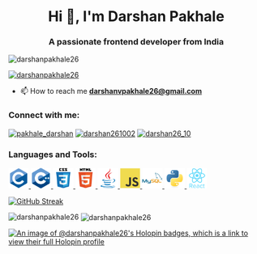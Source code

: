 <h1 align="center">Hi 👋, I'm Darshan Pakhale</h1>
<h3 align="center">A passionate frontend developer from India</h3>

<p align="left"> <img src="https://komarev.com/ghpvc/?username=darshanpakhale26&label=Profile%20views&color=0e75b6&style=flat" alt="darshanpakhale26" /> </p>

<p align="left"> <a href="https://github.com/ryo-ma/github-profile-trophy"><img src="https://github-profile-trophy.vercel.app/?username=darshanpakhale26" alt="darshanpakhale26" /></a> </p>

- 📫 How to reach me **darshanvpakhale26@gmail.com**

<h3 align="left">Connect with me:</h3>
<p align="left">
<a href="https://twitter.com/pakhale_darshan" target="blank"><img align="center" src="https://raw.githubusercontent.com/rahuldkjain/github-profile-readme-generator/master/src/images/icons/Social/twitter.svg" alt="pakhale_darshan" height="30" width="40" /></a>
<a href="https://linkedin.com/in/darshan261002" target="blank"><img align="center" src="https://raw.githubusercontent.com/rahuldkjain/github-profile-readme-generator/master/src/images/icons/Social/linked-in-alt.svg" alt="darshan261002" height="30" width="40" /></a>
<a href="https://instagram.com/darshan26_10" target="blank"><img align="center" src="https://raw.githubusercontent.com/rahuldkjain/github-profile-readme-generator/master/src/images/icons/Social/instagram.svg" alt="darshan26_10" height="30" width="40" /></a>
</p>

<h3 align="left">Languages and Tools:</h3>
<p align="left"> <a href="https://www.cprogramming.com/" target="_blank" rel="noreferrer"> <img src="https://raw.githubusercontent.com/devicons/devicon/master/icons/c/c-original.svg" alt="c" width="40" height="40"/> </a> <a href="https://www.w3schools.com/cpp/" target="_blank" rel="noreferrer"> <img src="https://raw.githubusercontent.com/devicons/devicon/master/icons/cplusplus/cplusplus-original.svg" alt="cplusplus" width="40" height="40"/> </a> <a href="https://www.w3schools.com/css/" target="_blank" rel="noreferrer"> <img src="https://raw.githubusercontent.com/devicons/devicon/master/icons/css3/css3-original-wordmark.svg" alt="css3" width="40" height="40"/> </a> <a href="https://www.w3.org/html/" target="_blank" rel="noreferrer"> <img src="https://raw.githubusercontent.com/devicons/devicon/master/icons/html5/html5-original-wordmark.svg" alt="html5" width="40" height="40"/> </a> <a href="https://www.java.com" target="_blank" rel="noreferrer"> <img src="https://raw.githubusercontent.com/devicons/devicon/master/icons/java/java-original.svg" alt="java" width="40" height="40"/> </a> <a href="https://developer.mozilla.org/en-US/docs/Web/JavaScript" target="_blank" rel="noreferrer"> <img src="https://raw.githubusercontent.com/devicons/devicon/master/icons/javascript/javascript-original.svg" alt="javascript" width="40" height="40"/> </a> <a href="https://www.mysql.com/" target="_blank" rel="noreferrer"> <img src="https://raw.githubusercontent.com/devicons/devicon/master/icons/mysql/mysql-original-wordmark.svg" alt="mysql" width="40" height="40"/> </a> <a href="https://www.python.org" target="_blank" rel="noreferrer"> <img src="https://raw.githubusercontent.com/devicons/devicon/master/icons/python/python-original.svg" alt="python" width="40" height="40"/> </a> <a href="https://reactjs.org/" target="_blank" rel="noreferrer"> <img src="https://raw.githubusercontent.com/devicons/devicon/master/icons/react/react-original-wordmark.svg" alt="react" width="40" height="40"/> </a> </p>

[![GitHub Streak](https://streak-stats.demolab.com/?user=Darshanpakhale26)](https://git.io/streak-stats)

<p><img align="left" src="https://github-readme-stats.vercel.app/api/top-langs?username=darshanpakhale26&show_icons=true&locale=en&layout=compact" alt="darshanpakhale26" /></p>

<p>&nbsp;<img align="center" src="https://github-readme-stats.vercel.app/api?username=darshanpakhale26&show_icons=true&locale=en" alt="darshanpakhale26" /></p>

[![An image of @darshanpakhale26's Holopin badges, which is a link to view their full Holopin profile](https://holopin.me/darshanpakhale26)](https://holopin.io/@darshanpakhale26)

